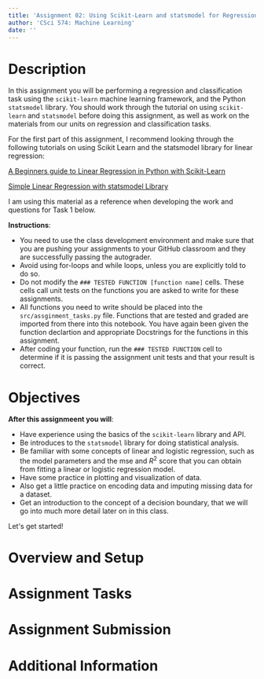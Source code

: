 ```yaml
---
title: 'Assignment 02: Using Scikit-Learn and statsmodel for Regression and Classification'
author: 'CSci 574: Machine Learning'
date: ''
---
```


# Description

In this assignment you will be performing a regression and classification task using the `scikit-learn` machine learning framework, and the Python `statsmodel` library.
You should work through the tutorial on using `scikit-learn` and `statsmodel` before doing this assignment, as well as work on the materials from our units
on regression and classification tasks.

For the first part of this assignment, I recommend looking through the following tutorials on using
Scikit Learn and the statsmodel library for linear regression:

[A Beginners guide to Linear Regression in Python with Scikit-Learn](https://medium.com/analytics-vidhya/a-beginners-guide-to-linear-regression-in-python-with-scikit-learn-6b0fe70b32d7)


[Simple Linear Regression with statsmodel Library](https://www.sfu.ca/~mjbrydon/tutorials/BAinPy/09_regression.html)

I am using this material as a reference when developing the work and questions for Task 1 below.

**Instructions**:

- You need to use the class development environment and make sure that you are pushing your assignments to your
  GitHub classroom and they are successfully passing the autograder.
- Avoid using for-loops and while loops, unless you are explicitly told to do so.
- Do not modify the `### TESTED FUNCTION [function name]` cells.  These cells call unit tests on the functions
  you are asked to write for these assignments.
- All functions you need to write should be placed into the `src/assginment_tasks.py` file.  Functions that are
  tested and graded are imported from there into this notebook.  You have again been given the function
  declartion and appropriate Docstrings for the functions in this assignment.
- After coding your function, run the `### TESTED FUNCTION` cell to determine if it is passing the assignment
  unit tests and that your result is correct.

# Objectives

**After this assignmeent you will**:

- Have experience using the basics of the `scikit-learn` library and API.
- Be introduces to the `statsmodel` library for doing statistical analysis.
- Be familiar with some concepts of linear and logistic regression, such as the model parameters and the mse and $R^2$ score that you can
  obtain from fitting a linear or logistic regression model.
- Have some practice in plotting and visualization of data.
- Also get a little practice on encoding data and imputing missing data for a dataset.
- Get an introduction to the concept of a decision boundary, that we will go into much more detail later on in this class.

Let's get started!

# Overview and Setup

# Assignment Tasks

# Assignment Submission

# Additional Information


